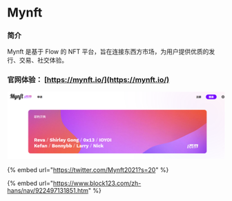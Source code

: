# Mynft

### 简介

Mynft 是基于 Flow 的 NFT 平台，旨在连接东西方市场，为用户提供优质的发行、交易、社交体验。



### 官网体验： [https://mynft.io/](https://mynft.io/)

![Mynft](../../.gitbook/assets/image%20%281%29.png)

{% embed url="https://twitter.com/Mynft2021?s=20" %}



{% embed url="https://www.block123.com/zh-hans/nav/922497131851.htm" %}



